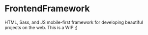 # FrontendFramework
HTML, Sass, and JS mobile-first framework for developing beautiful projects on the web. This is a WIP ;)
